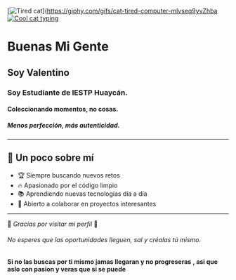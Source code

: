 
[![Tired cat](https://media.giphy.com/media/mlvseq9yvZhba/giphy.gif)](https://giphy.com/gifs/cat-tired-computer-mlvseq9yvZhba
[![Cool cat typing](https://media.giphy.com/media/JIX9t2j0ZTN9S/giphy.gif)](https://giphy.com/gifs/funny-cat-computer-JIX9t2j0ZTN9S)


# Buenas Mi Gente
## Soy Valentino
### Soy Estudiante de IESTP Huaycán.
#### Coleccionando momentos, no cosas.
##### Menos perfección, más autenticidad.
---

## 🎯 Un poco sobre mí
- 🏆 Siempre buscando nuevos retos  
- 🔥 Apasionado por el código limpio  
- 📚 Aprendiendo nuevas tecnologías día a día  
- 🤝 Abierto a colaborar en proyectos interesantes  

---

🎉 *Gracias por visitar mi perfil* 🚀 
###### No esperes que las oportunidades lleguen, sal y créalas tú mismo.
**Si no las buscas por ti mismo jamas llegaran y no progreseras**
**, asi que aslo con pasion y veras que si se puede**





